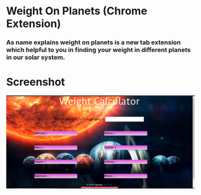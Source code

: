 # Weight On Planets (Chrome Extension)
### As name explains weight on planets is a new tab extension which helpful to you in finding your weight in different planets in our solar system.
# Screenshot
<img src="screenshot.png"
     alt="extension screenshot"
     style="float: left; margin-right: 10px;"/>